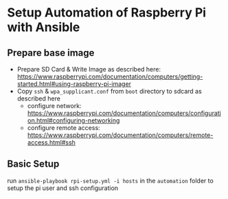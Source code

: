 # Setup Automation of Raspberry Pi with Ansible

## Prepare base image 

* Prepare SD Card & Write Image as described here: https://www.raspberrypi.com/documentation/computers/getting-started.html#using-raspberry-pi-imager
* Copy `ssh` & `wpa_supplicant.conf` from `boot` directory to sdcard as described here
    * configure network: https://www.raspberrypi.com/documentation/computers/configuration.html#configuring-networking
    * configure remote access: https://www.raspberrypi.com/documentation/computers/remote-access.html#ssh


## Basic Setup

run `ansible-playbook rpi-setup.yml -i hosts` in the `automation` folder to setup the pi user and ssh configuration